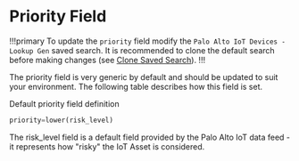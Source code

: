 # Priority Field

!!!primary To update the `priority` field modify the `Palo Alto IoT Devices - Lookup Gen` saved search. It is recommended to clone the default search before making changes (see [Clone Saved Search](clone-search.md)).
!!!

The priority field is very generic by default and should be updated to suit your environment. The following table describes how this field is set.

Default priority field definition

```python
priority=lower(risk_level)
```
The risk_level field is a default field provided by the Palo Alto IoT data feed - it represents how "risky" the IoT Asset is considered.
